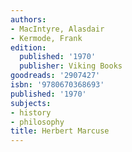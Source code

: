 ```yaml
---
authors:
- MacIntyre, Alasdair
- Kermode, Frank
edition:
  published: '1970'
  publisher: Viking Books
goodreads: '2907427'
isbn: '9780670368693'
published: '1970'
subjects:
- history
- philosophy
title: Herbert Marcuse
---
```


